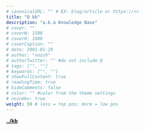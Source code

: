 ```yaml
---
# canonicalURL: "" # EX: blog/article or https://<>
title: "О kb"
description: "a.k.a Knowledge Base"
# cover: ""
# coverW: 1500
# coverH: 1080
# coverCaption: ""
# date: 2001-01-29
# author: "nozsh"
# authorTwitter: "" #do not include @
# tags: ["", ""]
# keywords: ["", ""]
# showFullContent: true
# readingTime: true
# hideComments: false
# color: "" #color from the theme settings
# noindex: true
weight: 50 # less = top pos; more = low pos 
---
```



**[<span class="accent-link">../kb</span>](../kb/)**